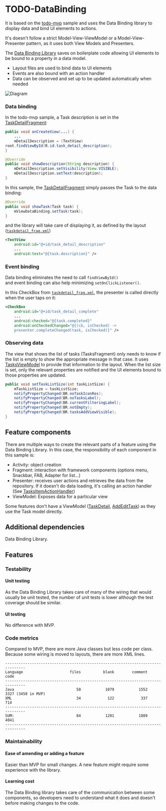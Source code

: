 # TODO-DataBinding

It is based on the [todo-mvp](https://github.com/googlesamples/android-architecture/tree/todo-mvp/todoapp) sample and uses the Data Binding library to display data and bind UI elements to actions.

It's doesn't follow a strict Model-View-ViewModel or a Model-View-Presenter
pattern, as it uses both View Models and Presenters.

The [Data Binding Library](http://developer.android.com/tools/data-binding/guide.html#data_objects) saves on boilerplate code allowing UI elements to be bound to a property in a
data model.

  * Layout files are used to bind data to UI elements
  * Events are also bound with an action handler
  * Data can be observed and set up to be updated automatically when needed

<img src="https://github.com/googlesamples/android-architecture/wiki/images/mvp-databinding.png" alt="Diagram"/>

### Data binding

In the todo-mvp sample, a Task description is set in the [TaskDetailFragment](https://github.com/googlesamples/android-architecture/blob/todo-mvp/todoapp/app/src/main/java/com/example/android/architecture/blueprints/todoapp/taskdetail/TaskDetailFragment.java):


```java
public void onCreateView(...) {
    ...
    mDetailDescription = (TextView)
root.findViewById(R.id.task_detail_description);
}

@Override
public void showDescription(String description) {
    mDetailDescription.setVisibility(View.VISIBLE);
    mDetailDescription.setText(description);
}
```
In this sample, the [TaskDetailFragment](https://github.com/googlesamples/android-architecture/blob/todo-databinding/todoapp/app/src/main/java/com/example/android/architecture/blueprints/todoapp/taskdetail/TaskDetailFragment.java) simply passes the Task to the data binding:


```java
@Override
public void showTask(Task task) {
    mViewDataBinding.setTask(task);
}
```
and the library will take care of displaying it, as defined by the layout (<code>[taskdetail\_frag.xml](https://github.com/googlesamples/android-architecture/blob/todo-databinding/todoapp/app/src/main/res/layout/taskdetail_frag.xml)</code>)


```xml
<TextView
    android:id="@+id/task_detail_description"
    ...
    android:text="@{task.description}" />
```
### Event binding

Data binding eliminates the need to call <code>findViewById() </code>and event binding can also help minimizing <code>setOnClickListener()</code>.

In this CheckBox from <code>[taskdetail\_frag.xml](https://github.com/googlesamples/android-architecture/blob/todo-databinding/todoapp/app/src/main/res/layout/taskdetail_frag.xml)</code>, the presenter is called directly when the user taps on it:


```xml
<CheckBox
    android:id="@+id/task_detail_complete"
    ...
    android:checked="@{task.completed}"
    android:onCheckedChanged="@{(cb, isChecked) ->
    presenter.completeChanged(task, isChecked)}" />
```
### Observing data

The view that shows the list of tasks (TasksFragment) only needs to know if the
list is empty to show the appropriate message in that case. It uses [TasksViewModel](https://github.com/googlesamples/android-architecture/blob/todo-databinding/todoapp/app/src/main/java/com/example/android/architecture/blueprints/todoapp/tasks/TasksViewModel.java) to provide that information to the layout. When the list size is set, only the
relevant properties are notified and the UI elements bound to those properties
are updated.


```java
public void setTaskListSize(int taskListSize) {
    mTaskListSize = taskListSize;
    notifyPropertyChanged(BR.noTaskIconRes);
    notifyPropertyChanged(BR.noTasksLabel);
    notifyPropertyChanged(BR.currentFilteringLabel);
    notifyPropertyChanged(BR.notEmpty);
    notifyPropertyChanged(BR.tasksAddViewVisible);
}
```
## Feature components

There are multiple ways to create the relevant parts of a feature using the
Data Binding Library. In this case, the responsibility of each component in
this sample is:

  * Activity: object creation
  * Fragment: interaction with framework components (options menu, Snackbar, FAB,
Adapter for list…)
  * Presenter: receives user actions and retrieves the data from the repository. If
it doesn't do data loading, it's calling an action handler (See [TasksItemActionHandler](https://github.com/googlesamples/android-architecture/blob/todo-databinding/todoapp/app/src/main/java/com/example/android/architecture/blueprints/todoapp/tasks/TasksItemActionHandler.java))
  * ViewModel: Exposes data for a particular view

Some features don't have a ViewModel ([TaskDetail](https://github.com/googlesamples/android-architecture/blob/todo-databinding/todoapp/app/src/main/java/com/example/android/architecture/blueprints/todoapp/taskdetail), [AddEditTask](https://github.com/googlesamples/android-architecture/blob/todo-databinding/todoapp/app/src/main/java/com/example/android/architecture/blueprints/todoapp/addedittask)) as they use the Task model directly.

## Additional dependencies

Data Binding Library.

## Features

### Testability

#### Unit testing

As the Data Binding Library takes care of many of the wiring that would usually
be unit tested, the number of unit tests is lower although the  test coverage
should be similar.

#### UI testing

No difference with MVP.

### Code metrics

Compared to MVP, there are more Java classes but less code per class. Because
some wiring is moved to layouts, there are more XML lines.


```
-------------------------------------------------------------------------------
Language                     files          blank        comment           code
-------------------------------------------------------------------------------
Java                            50           1079           1552           3327 (3450 in MVP)
XML                             34            122            337            714
-------------------------------------------------------------------------------
SUM:                            84           1201           1889           4041
-------------------------------------------------------------------------------
```
### Maintainability

#### Ease of amending or adding a feature

Easier than MVP for small changes. A new feature might require some experience
with the library.

#### Learning cost

The Data Binding library takes care of the communication between some
components, so developers need to understand what it does and doesn't before
making changes to the code.

